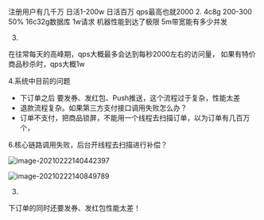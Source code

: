 注册用户有几千万
日活1-200w
日活百万 qps最高也就2000
2.
4c8g 200-300 50%
16c32g数据库 1w请求 机器性能到达了极限
5m带宽能有多少并发

3.
在往常每天的高峰期，qps大概最多会达到每秒2000左右的访问量，
如果有特价商品秒杀时，qps大概1w

4.系统中目前的问题
- 下订单之后 要发券、发红包、Push推送，这个流程过于复杂，性能太差
- 退款流程复杂。如果第三方支付接口调用失败怎么办？
- 订单不支付，把商品锁屏，不能用一个线程去扫描订单，以为订单有几百万个，

6.核心链路调用失败，后台开线程去扫描进行补偿？

![image-20210222140442397](C:\Users\OO\Desktop\test\sbdemo\1typora_document\zhssZL-mq.assets\image-20210222140442397.png)



![image-20210222140849789](C:\Users\OO\Desktop\test\sbdemo\1typora_document\zhssZL-mq.assets\image-20210222140849789.png)


3.
下订单的同时还要发券、发红包性能太差！

